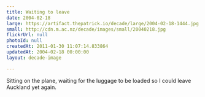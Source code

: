 ```yaml
---
title: Waiting to leave
date: 2004-02-18
large: https://artifact.thepatrick.io/decade/large/2004-02-18-1444.jpg
small: http://cdn.m.ac.nz/decade/images/small/20040218.jpg
flickrUrl: null
photoId: null
createdAt: 2011-01-30 11:07:14.833864
updatedAt: 2004-02-18 00:00:00
layout: decade-image

---
```

Sitting on the plane, waiting for the luggage to be loaded so I could leave Auckland yet again.
